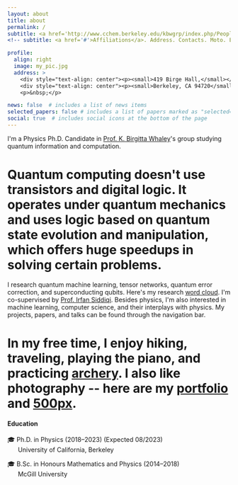 ```yaml
---
layout: about
title: about
permalink: /
subtitle: <a href='http://www.cchem.berkeley.edu/kbwgrp/index.php/People/HaoranLiao'>University of California, Berkeley</a>
<!-- subtitle: <a href='#'>Affiliations</a>. Address. Contacts. Moto. Etc. -->

profile:
  align: right
  image: my_pic.jpg
  address: >
    <div style="text-align: center"><p><small>419 Birge Hall,</small></p></div>
    <div style="text-align: center"><p><small>Berkeley, CA 94720</small></p></div>
    <p>&nbsp;</p>

news: false  # includes a list of news items
selected_papers: false # includes a list of papers marked as "selected={true}"
social: true  # includes social icons at the bottom of the page
---
```


I'm a Physics Ph.D. Candidate in <a href="http://www.cchem.berkeley.edu/kbwgrp/index.php/People/BirgittaWhaley">Prof. K. Birgitta Whaley</a>'s group studying quantum information and computation. 
# Quantum computing doesn't use transistors and digital logic. It operates under quantum mechanics and uses logic based on quantum state evolution and manipulation, which offers huge speedups in solving certain problems. 

I research quantum machine learning, tensor networks, quantum error correction, and superconducting qubits. Here's my research <a href='https://marwahaha.github.io/arxiv-wordcloud/?author=Haoran%20Liao'>word cloud</a>. I'm co-supervised by <a href="http://qnl.berkeley.edu/team-view/team/">Prof. Irfan Siddiqi</a>. Besides physics, I'm also interested in machine learning, computer science, and their interplays with physics. My projects, papers, and talks can be found through the navigation bar.

# In my free time, I enjoy hiking, traveling, playing the piano, and practicing <a href="https://www.facebook.com/calarchery">archery</a>. I also like photography -- here are my <a href="https://lhr.myportfolio.com/">portfolio</a> and <a href="https://500px.com/p/haoranliao?view=photos">500px</a>. 


<!-- <br> -->
 
 
<h4>Education</h4>
🎓 Ph.D. in Physics (2018&ndash;2023) (Expected 08/2023) <br>
&nbsp;&nbsp;&nbsp;&nbsp;&nbsp;&nbsp;University of California, Berkeley

🎓 B.Sc. in Honours Mathematics and Physics (2014&ndash;2018) <br>
&nbsp;&nbsp;&nbsp;&nbsp;&nbsp;&nbsp;McGill University

<!-- Write your biography here. Tell the world about yourself. Link to your favorite [subreddit](http://reddit.com). You can put a picture in, too. The code is already in, just name your picture `prof_pic.jpg` and put it in the `img/` folder.

Put your address / P.O. box / other info right below your picture. You can also disable any these elements by editing `profile` property of the YAML header of your `_pages/about.md`. Edit `_bibliography/papers.bib` and Jekyll will render your [publications page](/al-folio/publications/) automatically.

Link to your social media connections, too. This theme is set up to use [Font Awesome icons](http://fortawesome.github.io/Font-Awesome/) and [Academicons](https://jpswalsh.github.io/academicons/), like the ones below. Add your Facebook, Twitter, LinkedIn, Google Scholar, or just disable all of them.
 -->
